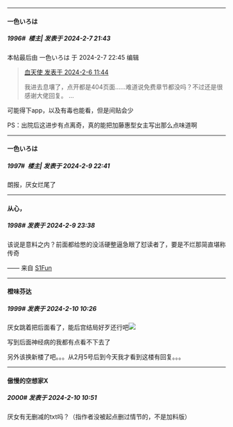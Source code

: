 
*****

####  一色いろは  
##### 1996#         楼主| 发表于 2024-2-7 21:43

 本帖最后由 一色いろは 于 2024-2-7 22:45 编辑 
<blockquote><a href="httphttps://bbs.saraba1st.com/2b/forum.php?mod=redirect&amp;goto=findpost&amp;pid=63896370&amp;ptid=2041592" target="_blank">血天使 发表于 2024-2-6 11:44</a>

我进去息壤了，点开都是404页面……难道说免费章节都没吗？不过还是很感谢大佬回复。 ...</blockquote>
可能得下app，以及有毒也能看，但是间贴会少

PS：出院后这进步有点离奇，真的能把加藤惠型女主写出那么点味道啊

*****

####  一色いろは  
##### 1997#         楼主| 发表于 2024-2-9 22:41

朗报，厌女烂尾了


*****

####  从心，  
##### 1998#       发表于 2024-2-9 23:38

该说是意料之内？前面都给憋的没活硬整逼急眼了怼读者了，要是不烂那简直堪称传奇

—— 来自 [S1Fun](https://s1fun.koalcat.com)


*****

####  橙味芬达  
##### 1999#       发表于 2024-2-10 10:26

厌女跳着把后面看了，能后宫结局好歹还行吧<img src="https://static.saraba1st.com/image/smiley/face2017/067.png" referrerpolicy="no-referrer">

写到后面神经病的我都有点看不下去了

另外该换新楼了吧。。。从2月5号后到今天我才看到这楼有回复。。。


*****

####  傲慢的空想家X  
##### 2000#       发表于 2024-2-10 10:51

厌女有无删减的txt吗？（指作者没被起点删过情节的，不是加料版）

